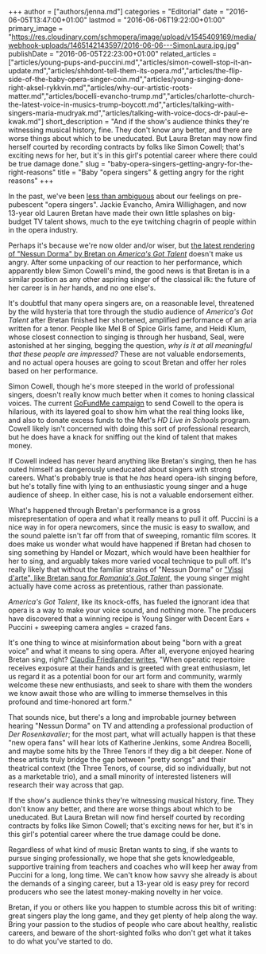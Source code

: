 +++
author = ["authors/jenna.md"]
categories = "Editorial"
date = "2016-06-05T13:47:00+01:00"
lastmod = "2016-06-06T19:22:00+01:00"
primary_image = "https://res.cloudinary.com/schmopera/image/upload/v1545409169/media/webhook-uploads/1465142143597/2016-06-06---SimonLaura.jpg.jpg"
publishDate = "2016-06-05T22:23:00+01:00"
related_articles = ["articles/young-pups-and-puccini.md","articles/simon-cowell-stop-it-an-update.md","articles/shhdont-tell-them-its-opera.md","articles/the-flip-side-of-the-baby-opera-singer-coin.md","articles/young-singing-done-right-aksel-rykkvin.md","articles/why-our-artistic-roots-matter.md","articles/bocelli-evancho-trump.md","articles/charlotte-church-the-latest-voice-in-musics-trump-boycott.md","articles/talking-with-singers-maria-mudryak.md","articles/talking-with-voice-docs-dr-paul-e-kwak.md"]
short_description = "And if the show&#039;s audience thinks they&#039;re witnessing musical history, fine. They don&#039;t know any better, and there are worse things about which to be uneducated. But Laura Bretan may now find herself courted by recording contracts by folks like Simon Cowell; that&#039;s exciting news for her, but it&#039;s in this girl&#039;s potential career where there could be true damage done."
slug = "baby-opera-singers-getting-angry-for-the-right-reasons"
title = "Baby &quot;opera singers&quot; &amp; getting angry for the right reasons"
+++

In the past, we've been [less than ambiguous](/young-pups-and-puccini/) about our feelings on pre-pubescent "opera singers". Jackie Evancho, Amira Willighagen, and now 13-year old Lauren Bretan have made their own little splashes on big-budget TV talent shows, much to the eye twitching chagrin of people within in the opera industry.

Perhaps it's because we're now older and/or wiser, but [the latest rendering of "Nessun Dorma" by Bretan on *America's Got Talent*](https://youtu.be/xCoxGV7j71c) doesn't make us angry. After some unpacking of our reaction to her performance, which apparently blew Simon Cowell's mind, the good news is that Bretan is in a similar position as any other aspiring singer of the classical ilk: the future of her career is in *her* hands, and no one else's.

It's doubtful that many opera singers are, on a reasonable level, threatened by the wild hysteria that tore through the studio audience of *America's Got Talent* after Bretan finished her shortened, amplified performance of an aria written for a tenor. People like Mel B of Spice Girls fame, and Heidi Klum, whose closest connection to singing is through her husband, Seal, were astonished at her singing, begging the question, *why is it at all meaningful that these people are impressed?* These are not valuable endorsements, and no actual opera houses are going to scout Bretan and offer her roles based on her performance.

Simon Cowell, though he's more steeped in the world of professional singers, doesn't really know much better when it comes to honing classical voices. The current [GoFundMe campaign](https://www.gofundme.com/27j8ews) to send Cowell to the opera is hilarious, with its layered goal to show him what the real thing looks like, and also to donate excess funds to the Met's *HD Live in Schools* program. Cowell likely isn't concerned with doing this sort of professional research, but he does have a knack for sniffing out the kind of talent that makes money. 

If Cowell indeed has never heard anything like Bretan's singing, then he has outed himself as dangerously uneducated about singers with strong careers. What's probably true is that he *has* heard opera-ish singing before, but he's totally fine with lying to an enthusiastic young singer and a huge audience of sheep. In either case, his is not a valuable endorsement either.

What's happened through Bretan's performance is a gross misrepresentation of opera and what it really means to pull it off. Puccini is a nice way in for opera newcomers, since the music is easy to swallow, and the sound palette isn't far off from that of sweeping, romantic film scores. It does make us wonder what would have happened if Bretan had chosen to sing something by Handel or Mozart, which would have been healthier for her to sing, and arguably takes more varied vocal technique to pull off. It's really likely that without the familiar strains of "Nessun Dorma" or ["Vissi d'arte", like Bretan sang for *Romania's Got Talent*](https://youtu.be/wzXj_G8Q93g), the young singer might actually have come across as pretentious, rather than passionate. 

*America's Got Talent*, like its knock-offs, has fueled the ignorant idea that opera is a way to make your voice sound, and nothing more. The producers have discovered that a winning recipe is Young Singer with Decent Ears + Puccini + sweeping camera angles = crazed fans.

It's one thing to wince at misinformation about being "born with a great voice" and what it means to sing opera. After all, everyone enjoyed hearing Bretan sing, right? [Claudia Friedlander writes](http://www.claudiafriedlander.com/the-liberated-voice/thats-not-opera-its-an-opportunity.html), "When operatic repertoire receives exposure at their hands and is greeted with great enthusiasm, let us regard it as a potential boon for our art form and community, warmly welcome these new enthusiasts, and seek to share with them the wonders we know await those who are willing to immerse themselves in this profound and time-honored art form."

That sounds nice, but there's a long and improbable journey between hearing "Nessun Dorma" on TV and attending a professional production of *Der Rosenkavalier*; for the most part, what will actually happen is that these "new opera fans" will hear lots of Katherine Jenkins, some Andrea Bocelli, and maybe some hits by the Three Tenors if they dig a bit deeper. None of these artists truly bridge the gap between "pretty songs" and their theatrical context (the Three Tenors, of course, did so individually, but not as a marketable trio), and a small minority of interested listeners will research their way across that gap.

If the show's audience thinks they're witnessing musical history, fine. They don't know any better, and there are worse things about which to be uneducated. But Laura Bretan will now find herself courted by recording contracts by folks like Simon Cowell; that's exciting news for her, but it's in this girl's potential career where the true damage could be done.

Regardless of what kind of music Bretan wants to sing, if she wants to pursue singing professionally, we hope that she gets knowledgeable, supportive training from teachers and coaches who will keep her away from Puccini for a long, long time. We can't know how savvy she already is about the demands of a singing career, but a 13-year old is easy prey for record producers who see the latest money-making novelty in her voice. 

Bretan, if you or others like you happen to stumble across this bit of writing: great singers play the long game, and they get plenty of help along the way. Bring your passion to the studios of people who care about healthy, realistic careers, and beware of the short-sighted folks who don't get what it takes to do what you've started to do.
